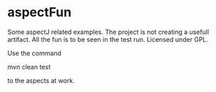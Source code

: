 # aspectFun

Some aspectJ related examples. The project is not creating a usefull artifact.
All the fun is to be seen in the test run. Licensed under GPL.

Use the command 

mvn clean test

to the aspects at work.
